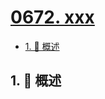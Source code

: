 # [0672. xxx](https://github.com/Tdahuyou/TNotes.leetcode/tree/main/notes/0672.%20xxx)

<!-- region:toc -->

- [1. 📝 概述](#1--概述)

<!-- endregion:toc -->

## 1. 📝 概述
